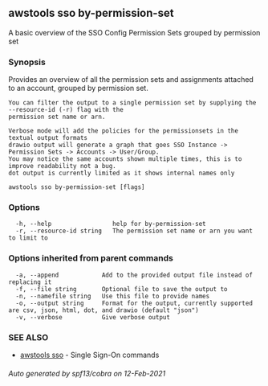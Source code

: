 ## awstools sso by-permission-set

A basic overview of the SSO Config Permission Sets grouped by permission set

### Synopsis

Provides an overview of all the permission sets and assignments attached to an account,
	grouped by permission set.

	You can filter the output to a single permission set by supplying the --resource-id (-r) flag with the
	permission set name or arn.

	Verbose mode will add the policies for the permissionsets in the textual output formats
	drawio output will generate a graph that goes SSO Instance -> Permission Sets -> Accounts -> User/Group.
	You may notice the same accounts shown multiple times, this is to improve readability not a bug.
	dot output is currently limited as it shows internal names only
	

```
awstools sso by-permission-set [flags]
```

### Options

```
  -h, --help                 help for by-permission-set
  -r, --resource-id string   The permission set name or arn you want to limit to
```

### Options inherited from parent commands

```
  -a, --append            Add to the provided output file instead of replacing it
  -f, --file string       Optional file to save the output to
  -n, --namefile string   Use this file to provide names
  -o, --output string     Format for the output, currently supported are csv, json, html, dot, and drawio (default "json")
  -v, --verbose           Give verbose output
```

### SEE ALSO

* [awstools sso](awstools_sso.md)	 - Single Sign-On commands

###### Auto generated by spf13/cobra on 12-Feb-2021

